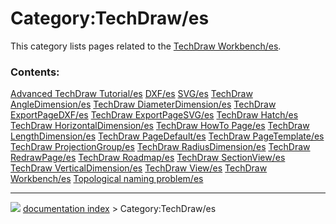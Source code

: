 # Category:TechDraw/es
This category lists pages related to the [TechDraw Workbench/es](TechDraw_Workbench/es.md).

### Contents:

    
  [Advanced TechDraw Tutorial/es](Advanced_TechDraw_Tutorial/es.md)   [DXF/es](DXF/es.md)                                                 [SVG/es](SVG/es.md)
  [TechDraw AngleDimension/es](TechDraw_AngleDimension/es.md)         [TechDraw DiameterDimension/es](TechDraw_DiameterDimension/es.md)   [TechDraw ExportPageDXF/es](TechDraw_ExportPageDXF/es.md)
  [TechDraw ExportPageSVG/es](TechDraw_ExportPageSVG/es.md)           [TechDraw Hatch/es](TechDraw_Hatch/es.md)                           [TechDraw HorizontalDimension/es](TechDraw_HorizontalDimension/es.md)
  [TechDraw HowTo Page/es](TechDraw_HowTo_Page/es.md)                 [TechDraw LengthDimension/es](TechDraw_LengthDimension/es.md)       [TechDraw PageDefault/es](TechDraw_PageDefault/es.md)
  [TechDraw PageTemplate/es](TechDraw_PageTemplate/es.md)             [TechDraw ProjectionGroup/es](TechDraw_ProjectionGroup/es.md)       [TechDraw RadiusDimension/es](TechDraw_RadiusDimension/es.md)
  [TechDraw RedrawPage/es](TechDraw_RedrawPage/es.md)                 [TechDraw Roadmap/es](TechDraw_Roadmap/es.md)                       [TechDraw SectionView/es](TechDraw_SectionView/es.md)
  [TechDraw VerticalDimension/es](TechDraw_VerticalDimension/es.md)   [TechDraw View/es](TechDraw_View/es.md)                             [TechDraw Workbench/es](TechDraw_Workbench/es.md)
  [Topological naming problem/es](Topological_naming_problem/es.md)



---
![](images/Right_arrow.png) [documentation index](../README.md) > Category:TechDraw/es
